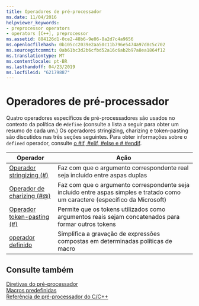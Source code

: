 ```yaml
---
title: Operadores de pré-processador
ms.date: 11/04/2016
helpviewer_keywords:
- preprocessor operators
- operators [C++], preprocessor
ms.assetid: 884126d1-0ce2-48b6-9e06-8a2d7c4a9656
ms.openlocfilehash: 0b105cc2039e2aa50c11b796e5474a97d8c5c702
ms.sourcegitcommit: 0ab61bc3d2b6cfbd52a16c6ab2b97a8ea1864f12
ms.translationtype: MT
ms.contentlocale: pt-BR
ms.lasthandoff: 04/23/2019
ms.locfileid: "62179887"
---
```

# <a name="preprocessor-operators"></a>Operadores de pré-processador
Quatro operadores específicos de pré-processadores são usados no contexto da política de `#define` (consulte a lista a seguir para obter um resumo de cada um.) Os operadores stringizing, charizing e token-pasting são discutidos nas três seções seguintes. Para obter informações sobre o `defined` operador, consulte [o #if, #elif, #else e # #endif](../preprocessor/hash-if-hash-elif-hash-else-and-hash-endif-directives-c-cpp.md).

|Operador|Ação|
|--------------|------------|
|[Operador stringizing (#)](../preprocessor/stringizing-operator-hash.md)|Faz com que o argumento correspondente real seja incluído entre aspas duplas|
|[Operador de charizing (#@)](../preprocessor/charizing-operator-hash-at.md)|Faz com que o argumento correspondente seja incluído entre aspas simples e tratado como um caractere (específico da Microsoft)|
|[Operador token-pasting (#)](../preprocessor/token-pasting-operator-hash-hash.md)|Permite que os tokens utilizados como argumentos reais sejam concatenados para formar outros tokens|
|[operador definido](../preprocessor/hash-if-hash-elif-hash-else-and-hash-endif-directives-c-cpp.md)|Simplifica a gravação de expressões compostas em determinadas políticas de macro|

## <a name="see-also"></a>Consulte também

[Diretivas do pré-processador](../preprocessor/preprocessor-directives.md)<br/>
[Macros predefinidas](../preprocessor/predefined-macros.md)<br/>
[Referência de pré-processador do C/C++](../preprocessor/c-cpp-preprocessor-reference.md)